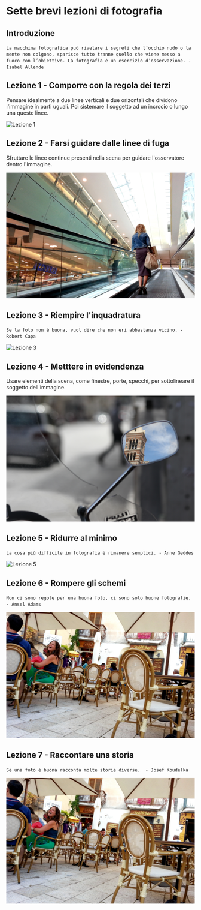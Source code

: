# Sette brevi lezioni di fotografia

## Introduzione
`La macchina fotografica può rivelare i segreti che l’occhio nudo o la mente non colgono, sparisce tutto tranne quello che viene messo a fuoco con l’obiettivo. La fotografia è un esercizio d’osservazione. - Isabel Allende`

## Lezione 1 - Comporre con la regola dei terzi

Pensare idealmente a due linee verticali e due orizontali che dividono l'immagine in parti uguali. Poi sistemare il soggetto ad un incrocio o lungo una queste linee.

![Lezione 1](Lezione1.jpg)

## Lezione 2 - Farsi guidare dalle linee di fuga
Sfruttare le linee continue presenti nella scena per guidare l'osservatore dentro l'immagine.

![Lezione 2](Lezione2.jpg)

## Lezione 3 - Riempire l'inquadratura
`
Se la foto non è buona, vuol dire che non eri abbastanza vicino. - Robert Capa
`

![Lezione 3](Lezione3.jpg)

## Lezione 4 - Metttere in evidendenza
Usare elementi della scena, come finestre, porte, specchi, per sottolineare il soggetto dell'immagine.

![Lezione 4](Lezione4.jpg)

## Lezione 5 - Ridurre al minimo
`
La cosa più difficile in fotografia è rimanere semplici. - Anne Geddes
`

![Lezione 5](Lezione5.jpg)

## Lezione 6 - Rompere gli schemi
`
Non ci sono regole per una buona foto, ci sono solo buone fotografie. - Ansel Adams
`

![Lezione 6](Lezione6.jpg)

## Lezione 7 - Raccontare una storia
`
Se una foto è buona racconta molte storie diverse.  - Josef Koudelka
`

![Lezione 7](Lezione7.jpg)
